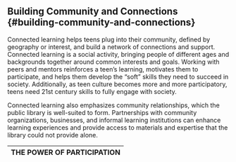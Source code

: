 ## Building Community and Connections {#building-community-and-connections}

Connected learning helps teens plug into their community, defined by geography or interest, and build a network of connections and support. Connected learning is a social activity, bringing people of different ages and backgrounds together around common interests and goals. Working with peers and mentors reinforces a teen’s learning, motivates them to participate, and helps them develop the “soft” skills they need to succeed in society. Additionally, as teen culture becomes more and more participatory, teens need 21st century skills to fully engage with society.

Connected learning also emphasizes community relationships, which the public library is well-suited to form. Partnerships with community organizations, businesses, and informal learning institutions can enhance learning experiences and provide access to materials and expertise that the library could not provide alone.

| **THE POWER OF PARTICIPATION** |
| --- |